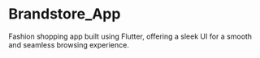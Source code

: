 # Brandstore_App
Fashion shopping app built using Flutter, offering a sleek UI for a smooth and seamless browsing experience.
